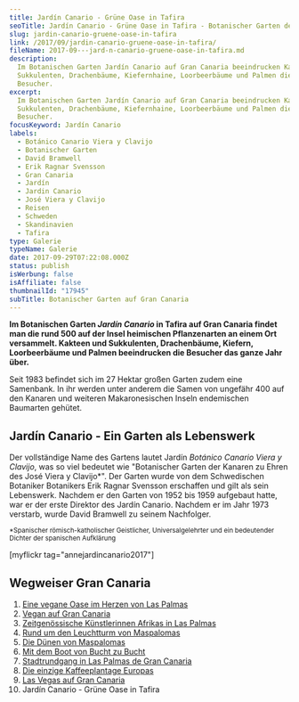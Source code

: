 ```yaml
---
title: Jardín Canario - Grüne Oase in Tafira
seoTitle: Jardín Canario - Grüne Oase in Tafira - Botanischer Garten der Kanaren
slug: jardin-canario-gruene-oase-in-tafira
link: /2017/09/jardin-canario-gruene-oase-in-tafira/
fileName: 2017-09---jard-n-canario-gruene-oase-in-tafira.md
description:
  Im Botanischen Garten Jardín Canario auf Gran Canaria beeindrucken Kakteen,
  Sukkulenten, Drachenbäume, Kiefernhaine, Loorbeerbäume und Palmen die
  Besucher.
excerpt:
  Im Botanischen Garten Jardín Canario auf Gran Canaria beeindrucken Kakteen,
  Sukkulenten, Drachenbäume, Kiefernhaine, Loorbeerbäume und Palmen die
  Besucher.
focusKeyword: Jardín Canario
labels:
  - Botánico Canario Viera y Clavijo
  - Botanischer Garten
  - David Bramwell
  - Erik Ragnar Svensson
  - Gran Canaria
  - Jardín
  - Jardin Canario
  - José Viera y Clavijo
  - Reisen
  - Schweden
  - Skandinavien
  - Tafira
type: Galerie
typeName: Galerie
date: 2017-09-29T07:22:08.000Z
status: publish
isWerbung: false
isAffiliate: false
thumbnailId: "17945"
subTitle: Botanischer Garten auf Gran Canaria
---
```


<strong>Im Botanischen Garten <em>Jardín Canario </em>in Tafira auf Gran Canaria
findet man die rund 500 auf der Insel heimischen Pflanzenarten an einem Ort
versammelt. Kakteen und Sukkulenten, Drachenbäume, Kiefern, Loorbeerbäume und
Palmen beeindrucken die Besucher das ganze Jahr über.</strong>

Seit 1983 befindet sich im 27 Hektar großen Garten zudem eine Samenbank. In ihr
werden unter anderem die Samen von ungefähr 400 auf den Kanaren und weiteren
Makaronesischen Inseln endemischen Baumarten gehütet.

## Jardín Canario - Ein Garten als Lebenswerk

Der vollständige Name des Gartens lautet Jardín <em>Botánico Canario Viera y
Clavijo</em>, was so viel bedeutet wie "Botanischer Garten der Kanaren zu Ehren
des José Viera y Clavijo\*". Der Garten wurde von dem Schwedischen Botaniker
Botanikers Erik Ragnar Svensson erschaffen und gilt als sein Lebenswerk. Nachdem
er den Garten von 1952 bis 1959 aufgebaut hatte, war er der erste Direktor des
Jardín Canario. Nachdem er im Jahr 1973 verstarb, wurde David Bramwell zu seinem
Nachfolger.

<span class="_Xbe kno-fv"><sub>\*Spanischer römisch-katholischer Geistlicher,
Universalgelehrter und ein bedeutender Dichter der spanischen
Aufklärung</sub></span>

[myflickr tag="annejardincanario2017"]

## Wegweiser Gran Canaria

<ol>
    <li><a href="http://cardamonchai.com/2017/05/la-hierba-luisa-cocina-de-la-huerta/">Eine vegane Oase im Herzen von Las Palmas</a></li>
    <li><a href="http://cardamonchai.com/2017/05/vegan-auf-gran-canaria/">Vegan auf Gran Canaria</a></li>
    <li><a href="http://cardamonchai.com/2017/06/el-iris-de-lucy-las-palmas/">Zeitgenössische Künstlerinnen Afrikas in Las Palmas</a></li>
    <li><a href="http://cardamonchai.com/2017/06/rund-um-den-leuchtturm-von-maspalomas/">Rund um den Leuchtturm von Maspalomas</a></li>
    <li><a href="http://cardamonchai.com/2017/07/die-duenen-von-maspalomas/">Die Dünen von Maspalomas</a></li>
    <li><a href="http://cardamonchai.com/2017/07/gran-canaria-der-sueden/">Mit dem Boot von Bucht zu Bucht</a></li>
    <li><a href="http://cardamonchai.com/2017/08/las-palmas-de-gran-canaria/">Stadtrundgang in Las Palmas de Gran Canaria</a></li>
    <li><a href="http://cardamonchai.com/2017/09/die-einzige-kaffeeplantage-europas/">Die einzige Kaffeeplantage Europas</a></li>
    <li><a href="http://cardamonchai.com/2017/09/bananen-papayas-und-esel-las-vegas-auf-gran-canaria/">Las Vegas auf Gran Canaria</a></li>
    <li>Jardín Canario - Grüne Oase in Tafira</li>
</ol>
